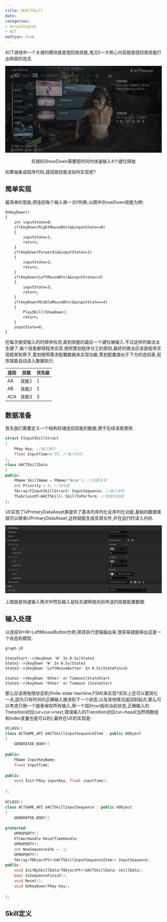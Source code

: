 ```yaml
---
title: UEACTSkill
date: 
categories:
- UnrealEngine
- ACT
mathjax: true
---
```


ACT游戏中一个关键的模块就是搓招放技能,鬼泣5一大核心内容就是搓招放技能打出绚丽的连击.

![](UEACTSkill/DMCSkill.png)

<center>尼禄的ShowDown需要短时间内快速输入4个键位释放</center>

如果抽象成程序代码,搓招放技能该如何实现呢?

## 简单实现

最简单的思路,把连招每个输入做一次if判断,以图中ShowDown技能为例:

```
OnKeyDown()
{
    int inputState=0;
    if(KeyDown(RightMouseBtn)&&inputState==0)
    {
        inputState=1;
        return;
    }
    if(KeyDown(Forward)&&inputState==1)
    {
        inputState=2;
        return;
    }
    if(KeyDown(LeftMouseBtn)&&inputState==3)
    {
        inputState=3;
        return;
    }
    if(KeyDown(MiddleMouseBtn)&&inputState==4)
    {
        PlaySKill(ShowDown);
        return;
    }
    inputState=0;
}
```

在每次接受输入的时顺序检测,直到技能的最后一个键位被输入.不过这样的做法太生硬了,每个技能都得程序实现.按照策划程序分工的原则,最好的做法应该是程序实现框架和原子,策划按照需求配置数据来实现功能.策划配置类似于下方的连招表,程序就能自动读入数据执行.

|连招|技能|优先级|
|----|----|----|
|AA|技能1|1|
|AB|技能2|2|
|ACA|技能3|3|

## 数据准备

首先我们需要定义一个结构存储连招技能的数据,便于后续读取使用.

```cpp
struct FInputSkillStruct
{
	FKey Key; //输入键位
	float InputTime=0.5f; //输入时间
};
class UACTSkillData
{
public:
	FName SkillName = FName("None"); //技能名字
	int Priority = 0; //优先级
	TArray<FInputSkillStruct> InputSequence; //输入序列
	TSubclassOf<AACTSkill> SkillToPerform; //释放的技能
};
```

UE实现了UPrimaryDataAsset类提供了基本的序列化反序列化功能,基础的数据类就可以继承UPrimaryDataAsset,这样就能生成资源文件,并在运行时读入内存.

![](UACTSkill/../UEACTSkill/SkillData.png)

上图就是快速输入两次W然后输入鼠标左键释放向前传送的技能配置数据.

## 输入处理

以连招W+W+LeftMouseButton为例,把其执行逻辑画出来,很容易就能得出这是一个状态机模型.

``` mermaid
graph LR

StateStart-->|KeyDown 'W' In 0.5s|State2
State2-->|KeyDown 'W' In 0.5s|State3
State3-->|KeyDown 'LeftMouseButton' In 0.5s|StateFinish

State2-->|KeyDown 'Other' or Timeout|StateStart
State3-->|KeyDown 'Other' or Timeout |StateStart

```

那么应该用有限状态机(finite-state machine,FSM)来实现?实际上还可以更简化一点,因为只有时间内正确输入推进到下一个状态,以及其他情况返回到起点,那么可以考虑只用一个链表保存所有输入,用一个指针cur指向当前状态,正确输入的Transition对应cur=cur->next,错误输入的Transition对应cur=head(当然用数组和index变量也是可以的),最终在UE的实现是:

```cpp
UCLASS()
class ACTGAME_API UACTSkillInputSequenceItem : public UObject
{
	GENERATED_BODY()

public:
	FName InputKeyName;
	float InputTime;

public:
	void Init(FKey inputKey, float inputTime);

};

UCLASS()
class ACTGAME_API UACTSkillInputSequence : public UObject
{
	GENERATED_BODY()
	
protected:
	UPROPERTY()
	FTimerHandle ResetTimeHandle;
	UPROPERTY()
	int NowSequenceIdx = -1;
	UPROPERTY()
	TArray<TObjectPtr<UACTSkillInputSequenceItem>> InputSequence;
public:
	void InitBySkillData(TObjectPtr<UACTSkillData> skillData);
	bool IsSequenceFinish();
	void Reset();
	void OnKeyDown(FKey key);

};

```

## Skill定义


